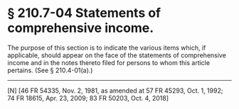 # § 210.7-04   Statements of comprehensive income.

The purpose of this section is to indicate the various items which, if applicable, should appear on the face of the statements of comprehensive income and in the notes thereto filed for persons to whom this article pertains. (See § 210.4-01(a).)



---

[N] [46 FR 54335, Nov. 2, 1981, as amended at 57 FR 45293, Oct. 1, 1992; 74 FR 18615, Apr. 23, 2009; 83 FR 50203, Oct. 4, 2018]




